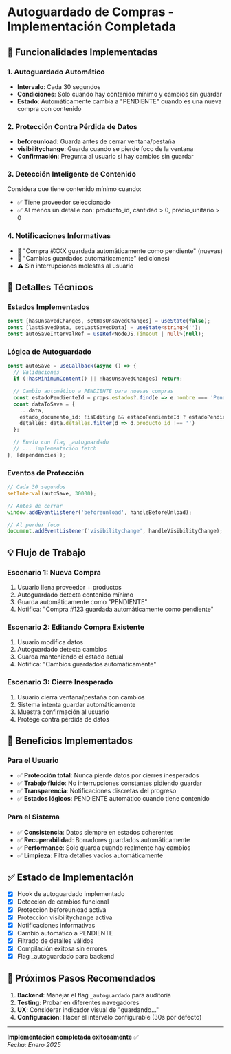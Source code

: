 # Autoguardado de Compras - Implementación Completada

## 🚀 Funcionalidades Implementadas

### 1. **Autoguardado Automático**

- **Intervalo**: Cada 30 segundos
- **Condiciones**: Solo cuando hay contenido mínimo y cambios sin guardar
- **Estado**: Automáticamente cambia a "PENDIENTE" cuando es una nueva compra con contenido

### 2. **Protección Contra Pérdida de Datos**

- **beforeunload**: Guarda antes de cerrar ventana/pestaña
- **visibilitychange**: Guarda cuando se pierde foco de la ventana
- **Confirmación**: Pregunta al usuario si hay cambios sin guardar

### 3. **Detección Inteligente de Contenido**

Considera que tiene contenido mínimo cuando:

- ✅ Tiene proveedor seleccionado
- ✅ Al menos un detalle con: producto_id, cantidad > 0, precio_unitario > 0

### 4. **Notificaciones Informativas**

- 📄 "Compra #XXX guardada automáticamente como pendiente" (nuevas)
- 💾 "Cambios guardados automáticamente" (ediciones)
- ⚠️ Sin interrupciones molestas al usuario

## 🔧 Detalles Técnicos

### Estados Implementados

```typescript
const [hasUnsavedChanges, setHasUnsavedChanges] = useState(false);
const [lastSavedData, setLastSavedData] = useState<string>('');
const autoSaveIntervalRef = useRef<NodeJS.Timeout | null>(null);
```

### Lógica de Autoguardado

```typescript
const autoSave = useCallback(async () => {
  // Validaciones
  if (!hasMinimumContent() || !hasUnsavedChanges) return;

  // Cambio automático a PENDIENTE para nuevas compras
  const estadoPendienteId = props.estados?.find(e => e.nombre === 'Pendiente')?.id;
  const dataToSave = {
    ...data,
    estado_documento_id: !isEditing && estadoPendienteId ? estadoPendienteId : data.estado_documento_id,
    detalles: data.detalles.filter(d => d.producto_id !== '')
  };

  // Envío con flag _autoguardado
  // ... implementación fetch
}, [dependencies]);
```

### Eventos de Protección

```typescript
// Cada 30 segundos
setInterval(autoSave, 30000);

// Antes de cerrar
window.addEventListener('beforeunload', handleBeforeUnload);

// Al perder foco
document.addEventListener('visibilitychange', handleVisibilityChange);
```

## 💡 Flujo de Trabajo

### Escenario 1: Nueva Compra

1. Usuario llena proveedor + productos
2. Autoguardado detecta contenido mínimo
3. Guarda automáticamente como "PENDIENTE"
4. Notifica: "Compra #123 guardada automáticamente como pendiente"

### Escenario 2: Editando Compra Existente

1. Usuario modifica datos
2. Autoguardado detecta cambios
3. Guarda manteniendo el estado actual
4. Notifica: "Cambios guardados automáticamente"

### Escenario 3: Cierre Inesperado

1. Usuario cierra ventana/pestaña con cambios
2. Sistema intenta guardar automáticamente
3. Muestra confirmación al usuario
4. Protege contra pérdida de datos

## 🎯 Beneficios Implementados

### Para el Usuario

- ✅ **Protección total**: Nunca pierde datos por cierres inesperados
- ✅ **Trabajo fluido**: No interrupciones constantes pidiendo guardar
- ✅ **Transparencia**: Notificaciones discretas del progreso
- ✅ **Estados lógicos**: PENDIENTE automático cuando tiene contenido

### Para el Sistema

- ✅ **Consistencia**: Datos siempre en estados coherentes
- ✅ **Recuperabilidad**: Borradores guardados automáticamente
- ✅ **Performance**: Solo guarda cuando realmente hay cambios
- ✅ **Limpieza**: Filtra detalles vacíos automáticamente

## ✅ Estado de Implementación

- [x] Hook de autoguardado implementado
- [x] Detección de cambios funcional
- [x] Protección beforeunload activa
- [x] Protección visibilitychange activa
- [x] Notificaciones informativas
- [x] Cambio automático a PENDIENTE
- [x] Filtrado de detalles válidos
- [x] Compilación exitosa sin errores
- [x] Flag _autoguardado para backend

## 🚀 Próximos Pasos Recomendados

1. **Backend**: Manejar el flag `_autoguardado` para auditoría
2. **Testing**: Probar en diferentes navegadores
3. **UX**: Considerar indicador visual de "guardando..."
4. **Configuración**: Hacer el intervalo configurable (30s por defecto)

---
**Implementación completada exitosamente** ✅  
*Fecha: Enero 2025*
